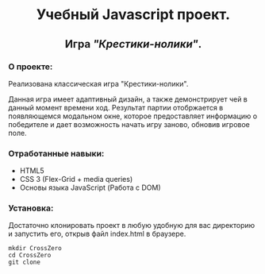 <h1 style="text-align: center;"><b>Учебный Javascript проект.</b></h1>
<h2 style="text-align: center; margin-bottom: 20px;">Игра <i>"Крестики-нолики"</i>.</h2>

<h3><b>О проекте:</b></h3>
<p>Реализована классическая игра "Крестики-нолики".</p>
<p>Данная игра имеет адаптивный дизайн, а также демонстрирует чей в данный момент времени ход. Результат партии отобржается в появляющемся модальном окне, которое предоставляет информацию о победителе и дает возможность начать игру заново, обновив игровое поле.</p>

<h3><b>Отработанные навыки:</b></h3>
<ul>
    <li>HTML5</li>
    <li>CSS 3 (Flex-Grid + media queries)</li>
    <li>Основы языка JavaScript (Работа с DOM)</li>
</ul>

<h3><b>Установка:</b></h3>
<p>Достаточно клонировать проект в любую удобную для вас директорию и запустить его, открыв файл index.html в браузере.</p>

    mkdir CrossZero
    cd CrossZero
    git clone

